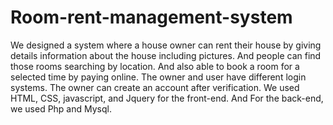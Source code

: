 # Room-rent-management-system
We designed a system where a house owner can rent their house by giving details information about
the house including pictures. And people can find those rooms searching by location. And also able to book a room
for a selected time by paying online. The owner and user have different login systems. The owner can create an
account after verification. We used HTML, CSS, javascript, and Jquery for the front-end. And For the back-end, we
used Php and Mysql.
